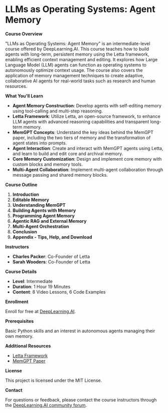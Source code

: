 
# LLMs as Operating Systems: Agent Memory

**Course Overview**

"LLMs as Operating Systems: Agent Memory" is an intermediate-level course offered by DeepLearning.AI. This course teaches how to build agents with long-term, persistent memory using the Letta framework, enabling efficient context management and editing. It explores how Large Language Model (LLM) agents can function as operating systems to autonomously optimize context usage. The course also covers the application of memory management techniques to create adaptive, collaborative AI agents for real-world tasks such as research and human resources.

**What You'll Learn**

- **Agent Memory Construction**: Develop agents with self-editing memory using tool-calling and multi-step reasoning.
- **Letta Framework**: Utilize Letta, an open-source framework, to enhance LLM agents with advanced reasoning capabilities and transparent long-term memory.
- **MemGPT Concepts**: Understand the key ideas behind the MemGPT paper, including the two tiers of memory and the transformation of agent states into prompts.
- **Agent Interaction**: Create and interact with MemGPT agents using Letta, and learn to build and edit core and archival memory.
- **Core Memory Customization**: Design and implement core memory with custom blocks and memory tools.
- **Multi-Agent Collaboration**: Implement multi-agent collaboration through message passing and shared memory blocks.

**Course Outline**

1. **Introduction**
2. **Editable Memory**
3. **Understanding MemGPT**
4. **Building Agents with Memory**
5. **Programming Agent Memory**
6. **Agentic RAG and External Memory**
7. **Multi-Agent Orchestration**
8. **Conclusion**
9. **Appendix - Tips, Help, and Download**

**Instructors**

- **Charles Packer**: Co-Founder of Letta
- **Sarah Wooders**: Co-Founder of Letta

**Course Details**

- **Level**: Intermediate
- **Duration**: 1 Hour 19 Minutes
- **Content**: 8 Video Lessons, 6 Code Examples

**Enrollment**

Enroll for free at [DeepLearning.AI](https://www.deeplearning.ai/short-courses/llms-as-operating-systems-agent-memory/?utm_campaign=memgpt-launch&utm_medium=headband&utm_source=dlai-homepage).

**Prerequisites**

Basic Python skills and an interest in autonomous agents managing their own memory.

**Additional Resources**

- [Letta Framework](https://www.letta.com)
- [MemGPT Paper](https://arxiv.org/abs/2310.08560)

**License**

This project is licensed under the MIT License.

**Contact**

For questions or feedback, please contact the course instructors through the [DeepLearning.AI community forum](https://community.deeplearning.ai). 
